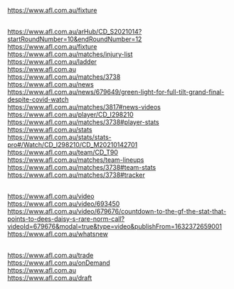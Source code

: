 https://www.afl.com.au/fixture

<!DOCTYPE html>
<html>

<head>
  <title> Univeral linking support </title>
</head>

<body>
  <br><a
    href="https://www.afl.com.au/arHub/CD_S2021014?startRoundNumber=10&endRoundNumber=12">https://www.afl.com.au/arHub/CD_S2021014?startRoundNumber=10&endRoundNumber=12</a>
  <br><a href="https://www.afl.com.au/fixture">https://www.afl.com.au/fixture</a>
  <br><a href="https://www.afl.com.au/matches/injury-list">https://www.afl.com.au/matches/injury-list</a>
  <br><a href="https://www.afl.com.au/ladder">https://www.afl.com.au/ladder</a>
  <br><a href="https://www.afl.com.au">https://www.afl.com.au</a>
  <br><a href="https://www.afl.com.au/matches/3738">https://www.afl.com.au/matches/3738</a>
  <br><a href="https://www.afl.com.au/news">https://www.afl.com.au/news</a>
  <br><a
    href="https://www.afl.com.au/news/679649/green-light-for-full-tilt-grand-final-despite-covid-watch">https://www.afl.com.au/news/679649/green-light-for-full-tilt-grand-final-despite-covid-watch</a>
  <br><a href="https://www.afl.com.au/matches/3817#news-videos">https://www.afl.com.au/matches/3817#news-videos</a>
    <br><a href="https://www.afl.com.au/player/CD_I298210">https://www.afl.com.au/player/CD_I298210</a>
  <br><a href="https://www.afl.com.au/matches/3738#player-stats">https://www.afl.com.au/matches/3738#player-stats</a>
  <br><a href="https://www.afl.com.au/stats">https://www.afl.com.au/stats</a>
  <br><a
    href="https://www.afl.com.au/stats/stats-pro#/Watch/CD_I298210/CD_M20210142701">https://www.afl.com.au/stats/stats-pro#/Watch/CD_I298210/CD_M20210142701</a>
  <br><a href="https://www.afl.com.au/team/CD_T90">https://www.afl.com.au/team/CD_T90</a>
  <br><a href="https://www.afl.com.au/matches/team-lineups">https://www.afl.com.au/matches/team-lineups</a>
  <br><a href="https://www.afl.com.au/matches/3738#team-stats">https://www.afl.com.au/matches/3738#team-stats</a>
  <br><a href="https://www.afl.com.au/matches/3738#tracker">https://www.afl.com.au/matches/3738#tracker</a>

  <br><a href="https://www.afl.com.au/video">https://www.afl.com.au/video</a>
  <br><a href="https://www.afl.com.au/video/693450">https://www.afl.com.au/video/693450</a>
  <br><a
    href="https://www.afl.com.au/video/679676/countdown-to-the-gf-the-stat-that-points-to-dees-daisy-s-rare-norm-call?videoId=679676&modal=true&type=video&publishFrom=1632372659001">https://www.afl.com.au/video/679676/countdown-to-the-gf-the-stat-that-points-to-dees-daisy-s-rare-norm-call?videoId=679676&modal=true&type=video&publishFrom=1632372659001</a>
  <br><a href="https://www.afl.com.au/whatsnew">https://www.afl.com.au/whatsnew</a>

  <!-- The following links should open in the webview including the afl domain and not in the App as those pages do not exist in the App-->
  <!-- Scenario 8 in the Accentance criteria -->
   <br><a href="https://www.afl.com.au/trade">https://www.afl.com.au/trade</a>
   <br><a href="https://www.afl.com.au/onDemand">https://www.afl.com.au/onDemand</a>
   <br><a href="https://www.afl.com.au">https://www.afl.com.au</a>
   <br><a href="https://www.afl.com.au/draft">https://www.afl.com.au/draft</a>

</body>

</html>
